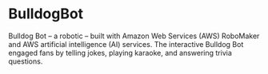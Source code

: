 # BulldogBot
Bulldog Bot – a robotic – built with Amazon Web Services (AWS) RoboMaker and AWS artificial intelligence (AI) services. The interactive Bulldog Bot engaged fans by telling jokes, playing karaoke, and answering trivia questions.
